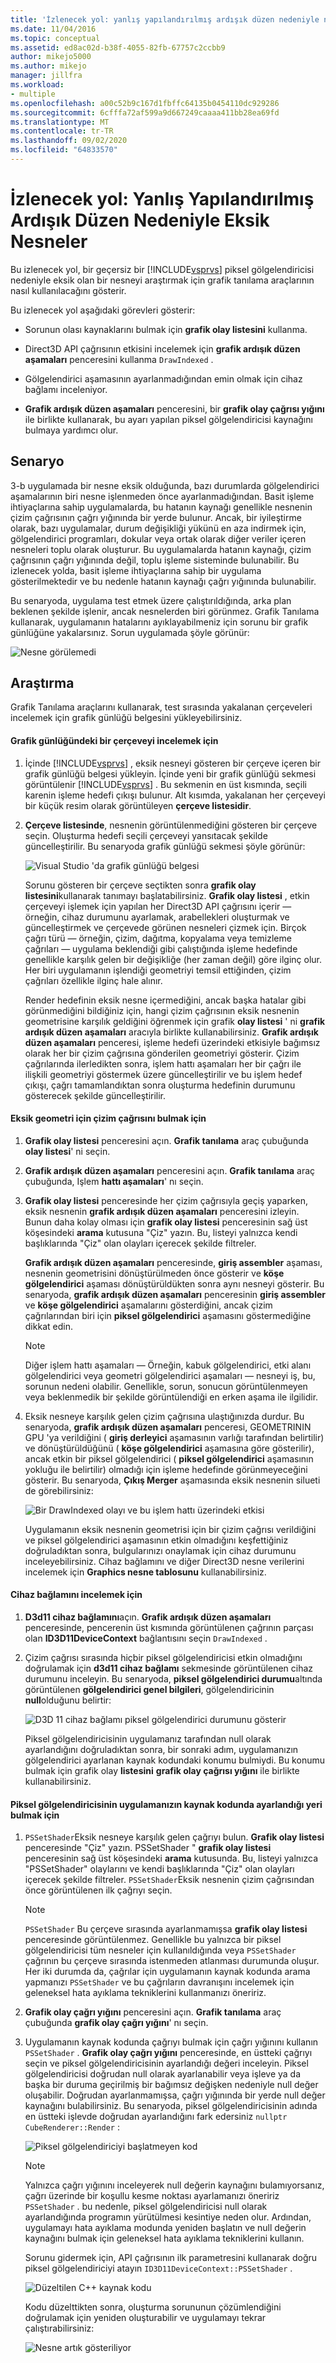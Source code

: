 ```yaml
---
title: 'İzlenecek yol: yanlış yapılandırılmış ardışık düzen nedeniyle nesneler eksik | Microsoft Docs'
ms.date: 11/04/2016
ms.topic: conceptual
ms.assetid: ed8ac02d-b38f-4055-82fb-67757c2ccbb9
author: mikejo5000
ms.author: mikejo
manager: jillfra
ms.workload:
- multiple
ms.openlocfilehash: a00c52b9c167d1fbffc64135b0454110dc929286
ms.sourcegitcommit: 6cfffa72af599a9d667249caaaa411bb28ea69fd
ms.translationtype: MT
ms.contentlocale: tr-TR
ms.lasthandoff: 09/02/2020
ms.locfileid: "64833570"
---
```

# <a name="walkthrough-missing-objects-due-to-misconfigured-pipeline"></a>İzlenecek yol: Yanlış Yapılandırılmış Ardışık Düzen Nedeniyle Eksik Nesneler
Bu izlenecek yol, bir geçersiz bir [!INCLUDE[vsprvs](../../code-quality/includes/vsprvs_md.md)] piksel gölgelendiricisi nedeniyle eksik olan bir nesneyi araştırmak için grafik tanılama araçlarının nasıl kullanılacağını gösterir.

 Bu izlenecek yol aşağıdaki görevleri gösterir:

- Sorunun olası kaynaklarını bulmak için **grafik olay listesini** kullanma.

- Direct3D API çağrısının etkisini incelemek için **grafik ardışık düzen aşamaları** penceresini kullanma `DrawIndexed` .

- Gölgelendirici aşamasının ayarlanmadığından emin olmak için cihaz bağlamı inceleniyor.

- **Grafik ardışık düzen aşamaları** penceresini, bir **grafik olay çağrısı yığını** ile birlikte kullanarak, bu ayarı yapılan piksel gölgelendiricisi kaynağını bulmaya yardımcı olur.

## <a name="scenario"></a>Senaryo
 3-b uygulamada bir nesne eksik olduğunda, bazı durumlarda gölgelendirici aşamalarının biri nesne işlenmeden önce ayarlanmadığından. Basit işleme ihtiyaçlarına sahip uygulamalarda, bu hatanın kaynağı genellikle nesnenin çizim çağrısının çağrı yığınında bir yerde bulunur. Ancak, bir iyileştirme olarak, bazı uygulamalar, durum değişikliği yükünü en aza indirmek için, gölgelendirici programları, dokular veya ortak olarak diğer veriler içeren nesneleri toplu olarak oluşturur. Bu uygulamalarda hatanın kaynağı, çizim çağrısının çağrı yığınında değil, toplu işleme sisteminde bulunabilir. Bu izlenecek yolda, basit işleme ihtiyaçlarına sahip bir uygulama gösterilmektedir ve bu nedenle hatanın kaynağı çağrı yığınında bulunabilir.

 Bu senaryoda, uygulama test etmek üzere çalıştırıldığında, arka plan beklenen şekilde işlenir, ancak nesnelerden biri görünmez. Grafik Tanılama kullanarak, uygulamanın hatalarını ayıklayabilmeniz için sorunu bir grafik günlüğüne yakalarsınız. Sorun uygulamada şöyle görünür:

 ![Nesne görülemedi](media/gfx_diag_demo_misconfigured_pipeline_problem.png "gfx_diag_demo_misconfigured_pipeline_problem")

## <a name="investigation"></a>Araştırma
 Grafik Tanılama araçlarını kullanarak, test sırasında yakalanan çerçeveleri incelemek için grafik günlüğü belgesini yükleyebilirsiniz.

#### <a name="to-examine-a-frame-in-a-graphics-log"></a>Grafik günlüğündeki bir çerçeveyi incelemek için

1. İçinde [!INCLUDE[vsprvs](../../code-quality/includes/vsprvs_md.md)] , eksik nesneyi gösteren bir çerçeve içeren bir grafik günlüğü belgesi yükleyin. İçinde yeni bir grafik günlüğü sekmesi görüntülenir [!INCLUDE[vsprvs](../../code-quality/includes/vsprvs_md.md)] . Bu sekmenin en üst kısmında, seçili karenin işleme hedefi çıkışı bulunur. Alt kısımda, yakalanan her çerçeveyi bir küçük resim olarak görüntüleyen **çerçeve listesidir**.

2. **Çerçeve listesinde**, nesnenin görüntülenmediğini gösteren bir çerçeve seçin. Oluşturma hedefi seçili çerçeveyi yansıtacak şekilde güncelleştirilir. Bu senaryoda grafik günlüğü sekmesi şöyle görünür:

    ![Visual Studio 'da grafik günlüğü belgesi](media/gfx_diag_demo_misconfigured_pipeline_step_1.png "gfx_diag_demo_misconfigured_pipeline_step_1")

   Sorunu gösteren bir çerçeve seçtikten sonra **grafik olay listesini**kullanarak tanımayı başlatabilirsiniz. **Grafik olay listesi** , etkin çerçeveyi işlemek için yapılan her Direct3D API çağrısını içerir — örneğin, cihaz durumunu ayarlamak, arabellekleri oluşturmak ve güncelleştirmek ve çerçevede görünen nesneleri çizmek için. Birçok çağrı türü — örneğin, çizim, dağıtma, kopyalama veya temizleme çağrıları — uygulama beklendiği gibi çalıştığında işleme hedefinde genellikle karşılık gelen bir değişikliğe (her zaman değil) göre ilginç olur. Her biri uygulamanın işlendiği geometriyi temsil ettiğinden, çizim çağrıları özellikle ilginç hale alınır.

   Render hedefinin eksik nesne içermediğini, ancak başka hatalar gibi görünmediğini bildiğiniz için, hangi çizim çağrısının eksik nesnenin geometrisine karşılık geldiğini öğrenmek için grafik **olay listesi** ' ni **grafik ardışık düzen aşamaları** aracıyla birlikte kullanabilirsiniz. **Grafik ardışık düzen aşamaları** penceresi, işleme hedefi üzerindeki etkisiyle bağımsız olarak her bir çizim çağrısına gönderilen geometriyi gösterir. Çizim çağrılarında ilerledikten sonra, işlem hattı aşamaları her bir çağrı ile ilişkili geometriyi göstermek üzere güncelleştirilir ve bu işlem hedef çıkışı, çağrı tamamlandıktan sonra oluşturma hedefinin durumunu gösterecek şekilde güncelleştirilir.

#### <a name="to-find-the-draw-call-for-the-missing-geometry"></a>Eksik geometri için çizim çağrısını bulmak için

1. **Grafik olay listesi** penceresini açın. **Grafik tanılama** araç çubuğunda **olay listesi**' ni seçin.

2. **Grafik ardışık düzen aşamaları** penceresini açın. **Grafik tanılama** araç çubuğunda, Işlem **hattı aşamaları**' nı seçin.

3. **Grafik olay listesi** penceresinde her çizim çağrısıyla geçiş yaparken, eksik nesnenin **grafik ardışık düzen aşamaları** penceresini izleyin. Bunun daha kolay olması için **grafik olay listesi** penceresinin sağ üst köşesindeki **arama** kutusuna "Çiz" yazın. Bu, listeyi yalnızca kendi başlıklarında "Çiz" olan olayları içerecek şekilde filtreler.

    **Grafik ardışık düzen aşamaları** penceresinde, **giriş assembler** aşaması, nesnenin geometrisini dönüştürülmeden önce gösterir ve **köşe gölgelendirici** aşaması dönüştürüldükten sonra aynı nesneyi gösterir. Bu senaryoda, **grafik ardışık düzen aşamaları** penceresinin **giriş assembler** ve  **köşe gölgelendirici** aşamalarını gösterdiğini, ancak çizim çağrılarından biri için **piksel gölgelendirici** aşamasını göstermediğine dikkat edin.

   > [!NOTE]
   > Diğer işlem hattı aşamaları — Örneğin, kabuk gölgelendirici, etki alanı gölgelendirici veya geometri gölgelendirici aşamaları — nesneyi iş, bu, sorunun nedeni olabilir. Genellikle, sorun, sonucun görüntülenmeyen veya beklenmedik bir şekilde görüntülendiği en erken aşama ile ilgilidir.

4. Eksik nesneye karşılık gelen çizim çağrısına ulaştığınızda durdur. Bu senaryoda, **grafik ardışık düzen aşamaları** penceresi, GEOMETRININ GPU 'ya verildiğini ( **giriş derleyici** aşamasının varlığı tarafından belirtilir) ve dönüştürüldüğünü ( **köşe gölgelendirici** aşamasına göre gösterilir), ancak etkin bir piksel gölgelendirici ( **piksel gölgelendirici** aşamasının yokluğu ile belirtilir) olmadığı için işleme hedefinde görünmeyeceğini gösterir. Bu senaryoda, **Çıkış Merger** aşamasında eksik nesnenin silueti de görebilirsiniz:

    ![Bir DrawIndexed olayı ve bu işlem hattı üzerindeki etkisi](media/gfx_diag_demo_misconfigured_pipeline_step_2.png "gfx_diag_demo_misconfigured_pipeline_step_2")

   Uygulamanın eksik nesnenin geometrisi için bir çizim çağrısı verildiğini ve piksel gölgelendirici aşamasının etkin olmadığını keşfettiğiniz doğruladıktan sonra, bulgularınızı onaylamak için cihaz durumunu inceleyebilirsiniz. Cihaz bağlamını ve diğer Direct3D nesne verilerini incelemek için **Graphics nesne tablosunu** kullanabilirsiniz.

#### <a name="to-examine-device-context"></a>Cihaz bağlamını incelemek için

1. **D3d11 cihaz bağlamını**açın. **Grafik ardışık düzen aşamaları** penceresinde, pencerenin üst kısmında görüntülenen çağrının parçası olan **ID3D11DeviceContext** bağlantısını seçin `DrawIndexed` .

2. Çizim çağrısı sırasında hiçbir piksel gölgelendiricisi etkin olmadığını doğrulamak için **d3d11 cihaz bağlamı** sekmesinde görüntülenen cihaz durumunu inceleyin. Bu senaryoda, **piksel gölgelendirici durumu**altında görüntülenen **gölgelendirici genel bilgileri**, gölgelendiricinin **null**olduğunu belirtir:

    ![D3D 11 cihaz bağlamı piksel gölgelendirici durumunu gösterir](media/gfx_diag_demo_misconfigured_pipeline_step_4.png "gfx_diag_demo_misconfigured_pipeline_step_4")

   Piksel gölgelendiricisinin uygulamanız tarafından null olarak ayarlandığını doğruladıktan sonra, bir sonraki adım, uygulamanızın gölgelendirici ayarlanan kaynak kodundaki konumu bulmiydi. Bu konumu bulmak için grafik olay **listesini** **grafik olay çağrısı yığını** ile birlikte kullanabilirsiniz.

#### <a name="to-find-where-the-pixel-shader-is-set-in-your-apps-source-code"></a>Piksel gölgelendiricisinin uygulamanızın kaynak kodunda ayarlandığı yeri bulmak için

1. `PSSetShader`Eksik nesneye karşılık gelen çağrıyı bulun. **Grafik olay listesi** penceresinde "Çiz" yazın. PSSetShader " **grafik olay listesi** penceresinin sağ üst köşesindeki **arama** kutusunda. Bu, listeyi yalnızca "PSSetShader" olaylarını ve kendi başlıklarında "Çiz" olan olayları içerecek şekilde filtreler. `PSSetShader`Eksik nesnenin çizim çağrısından önce görüntülenen ilk çağrıyı seçin.

   > [!NOTE]
   > `PSSetShader` Bu çerçeve sırasında ayarlanmamışsa **grafik olay listesi** penceresinde görüntülenmez. Genellikle bu yalnızca bir piksel gölgelendiricisi tüm nesneler için kullanıldığında veya `PSSetShader` çağrının bu çerçeve sırasında istenmeden atlanması durumunda oluşur. Her iki durumda da, çağrılar için uygulamanın kaynak kodunda arama yapmanızı `PSSetShader` ve bu çağrıların davranışını incelemek için geleneksel hata ayıklama tekniklerini kullanmanızı öneririz.

2. **Grafik olay çağrı yığını** penceresini açın. **Grafik tanılama** araç çubuğunda **grafik olay çağrı yığını**' nı seçin.

3. Uygulamanın kaynak kodunda çağrıyı bulmak için çağrı yığınını kullanın `PSSetShader` . **Grafik olay çağrı yığını** penceresinde, en üstteki çağrıyı seçin ve piksel gölgelendiricisinin ayarlandığı değeri inceleyin. Piksel gölgelendiricisi doğrudan null olarak ayarlanabilir veya işleve ya da başka bir duruma geçirilmiş bir bağımsız değişken nedeniyle null değer oluşabilir. Doğrudan ayarlanmamışsa, çağrı yığınında bir yerde null değer kaynağını bulabilirsiniz. Bu senaryoda, piksel gölgelendiricisinin adında en üstteki işlevde doğrudan ayarlandığını fark edersiniz `nullptr` `CubeRenderer::Render` :

    ![Piksel gölgelendiriciyi başlatmeyen kod](media/gfx_diag_demo_misconfigured_pipeline_step_5.png "gfx_diag_demo_misconfigured_pipeline_step_5")

   > [!NOTE]
   > Yalnızca çağrı yığınını inceleyerek null değerin kaynağını bulamıyorsanız, çağrı üzerinde bir koşullu kesme noktası ayarlamanızı öneririz `PSSetShader` . bu nedenle, piksel gölgelendiricisi null olarak ayarlandığında programın yürütülmesi kesintiye neden olur. Ardından, uygulamayı hata ayıklama modunda yeniden başlatın ve null değerin kaynağını bulmak için geleneksel hata ayıklama tekniklerini kullanın.

   Sorunu gidermek için, API çağrısının ilk parametresini kullanarak doğru piksel gölgelendiriciyi atayın `ID3D11DeviceContext::PSSetShader` .

   ![Düzeltilen C&#43;&#43; kaynak kodu](media/gfx_diag_demo_misconfigured_pipeline_step_6.png "gfx_diag_demo_misconfigured_pipeline_step_6")

   Kodu düzelttikten sonra, oluşturma sorununun çözümlendiğini doğrulamak için yeniden oluşturabilir ve uygulamayı tekrar çalıştırabilirsiniz:

   ![Nesne artık gösteriliyor](media/gfx_diag_demo_misconfigured_pipeline_resolution.jpg "gfx_diag_demo_misconfigured_pipeline_resolution")